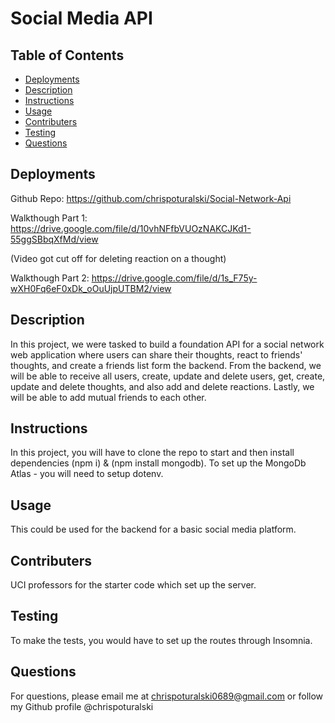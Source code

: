# Social Media API

## Table of Contents

- [Deployments](#deployments)
- [Description](#description)
- [Instructions](#instructions)
- [Usage](#usage)
- [Contributers](#contributers)
- [Testing](#testing)
- [Questions](#questions)

## Deployments

Github Repo: https://github.com/chrispoturalski/Social-Network-Api

Walkthough Part 1: https://drive.google.com/file/d/10vhNFfbVUOzNAKCJKd1-55ggSBbqXfMd/view

(Video got cut off for deleting reaction on a thought)

Walkthough Part 2: https://drive.google.com/file/d/1s_F75y-wXH0Fq6eF0xDk_oOuUjpUTBM2/view

## Description

In this project, we were tasked to build a foundation API for a social network web application where users can share
their thoughts, react to friends' thoughts, and create a friends list form the backend. From the backend, we will be able to receive all users, create, update and delete users, get, create, update and delete thoughts, and also add and delete reactions. Lastly, we will be able to add mutual friends to each other.


## Instructions

In this project, you will have to clone the repo to start and then install dependencies (npm i) & (npm install mongodb). To set up the MongoDb Atlas - you will need to setup dotenv.


## Usage

This could be used for the backend for a basic social media platform.

## Contributers

UCI professors for the starter code which set up the server.

## Testing

To make the tests, you would have to set up the routes through Insomnia.

## Questions

For questions, please email me at chrispoturalski0689@gmail.com or follow my Github profile @chrispoturalski